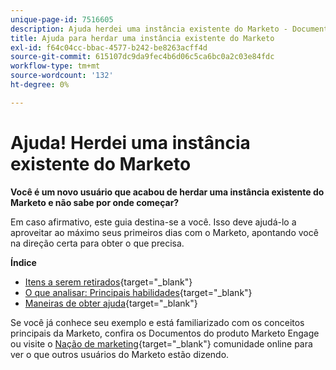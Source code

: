 ```yaml
---
unique-page-id: 7516605
description: Ajuda herdei uma instância existente do Marketo - Documentos do Marketo - Documentação do produto
title: Ajuda para herdar uma instância existente do Marketo
exl-id: f64c04cc-bbac-4577-b242-be8263acff4d
source-git-commit: 615107dc9da9fec4b6d06c5ca6bc0a2c03e84fdc
workflow-type: tm+mt
source-wordcount: '132'
ht-degree: 0%

---
```


# Ajuda! Herdei uma instância existente do Marketo

**Você é um novo usuário que acabou de herdar uma instância existente do Marketo e não sabe por onde começar?**

Em caso afirmativo, este guia destina-se a você. Isso deve ajudá-lo a aproveitar ao máximo seus primeiros dias com o Marketo, apontando você na direção certa para obter o que precisa.

**Índice**

* [Itens a serem retirados](/help/marketo/getting-started/inheriting-a-marketo-instance/items-to-check-off.md){target="_blank"}
* [O que analisar: Principais habilidades](/help/marketo/getting-started/inheriting-a-marketo-instance/things-to-review-core-skills.md){target="_blank"}
* [Maneiras de obter ajuda](/help/marketo/getting-started/inheriting-a-marketo-instance/ways-to-get-help.md){target="_blank"}

Se você já conhece seu exemplo e está familiarizado com os conceitos principais da Marketo, confira os Documentos do produto Marketo Engage ou visite o [Nação de marketing](https://nation.marketo.com/){target="_blank"} comunidade online para ver o que outros usuários do Marketo estão dizendo.
